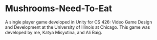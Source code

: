 # Mushrooms-Need-To-Eat

A single player game developed in Unity for CS 426: Video Game Design and Development
at the University of Illinois at Chicago. This game was developed by me, Katya Misyutina,
and Ali Baig.
